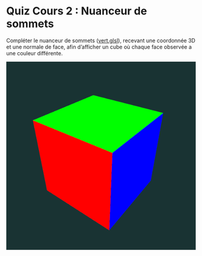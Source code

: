 # Quiz Cours 2 : Nuanceur de sommets

Compléter le nuanceur de sommets ([vert.glsl](vert.glsl)), recevant une coordonnée 3D et une normale de face, afin d’afficher un cube où chaque face observée a une couleur différente.

<img src="doc/cube.png"/>
